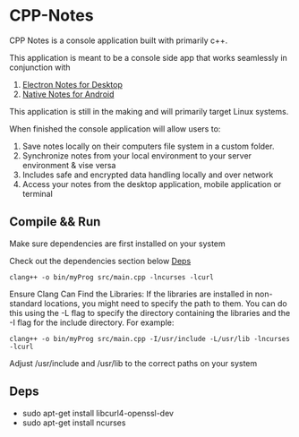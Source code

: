 # CPP-Notes

CPP Notes is a console application built with primarily c++.

This application is meant to be a console side app that works seamlessly in conjunction
with

1. [Electron Notes for Desktop](https://github.com/RyanLarge13/Electron-Notes/)
2. [Native Notes for Android](https://github.com/RyanLarge13/Native-Notes/)

This application is still in the making and will primarily target Linux systems.

When finished the console application will allow users to:

1. Save notes locally on their computers file system in a custom folder.
2. Synchronize notes from your local environment to your server environment & vise versa
3. Includes safe and encrypted data handling locally and over network
4. Access your notes from the desktop application, mobile application or terminal

## Compile && Run

Make sure dependencies are first installed on your system

Check out the dependencies section below
[Deps](#Deps)

```
clang++ -o bin/myProg src/main.cpp -lncurses -lcurl
```

Ensure Clang Can Find the Libraries: If the libraries are installed in non-standard locations, you might need to specify the path to them. You can do this using the -L flag to specify the directory containing the libraries and the -I flag for the include directory. For example:

```
clang++ -o bin/myProg src/main.cpp -I/usr/include -L/usr/lib -lncurses -lcurl
```

Adjust /usr/include and /usr/lib to the correct paths on your system

## Deps

- sudo apt-get install libcurl4-openssl-dev
- sudo apt-get install ncurses
